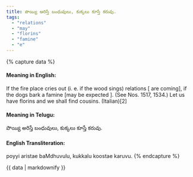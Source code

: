 ```yaml
---
title: పొయ్యి అరిస్తే బంధువులు, కుక్కలు కూస్తే కరువు.
tags:
  - "relations"
  - "may"
  - "florins"
  - "famine"
  - "e"
---
```


{% capture data %}
#### Meaning in English:
If the fire place cries out (i. e. if the wood sings) relations [ are coming], if the dogs bark a famine [may be expected ].
(See Nos. 1517, 1534.)
Let us have florins and we shall find cousins. (Italian)[2]

#### Meaning in Telugu:
పొయ్యి అరిస్తే బంధువులు, కుక్కలు కూస్తే కరువు.

#### English Transliteration:
poyyi aristae baMdhuvulu, kukkalu koostae karuvu.
{% endcapture %}

{{ data | markdownify }}


